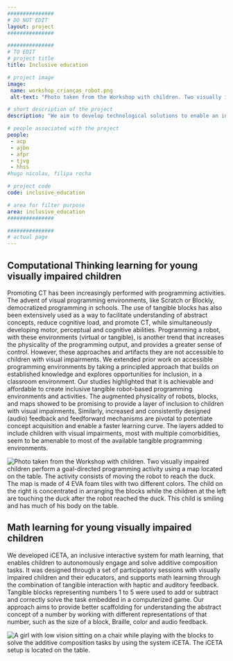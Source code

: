 ```yaml
---
###############
# DO NOT EDIT
layout: project
###############

###############
# TO EDIT
# project title
title: Inclusive education

# project image
image:
 name: workshop_crianças_robot.png
 alt-text: "Photo taken from the Workshop with children. Two visually impaired children perform a goal-directed programming activity using a map located on the table. The activity consists of moving the robot to reach the duck. The map is made of 4 EVA foam tiles with two different colors. The child on the right is concentrated in arranging the blocks while the children at the left are touching the duck after the robot reached the duck. This child is smiling and has much of his body on the table." # provide a short description for the image #a11y

# short description of the project
description: "We aim to develop technological solutions to enable an inclusive education for children with mixed abilities. We have mainly developed enhanced tangible objects for the acquisition of abstract concepts, such as mathematics or computational thinking.  Besides the benefit of decreasing cognitive load and reinforcing understanding, manipulatives also support collaboration, making children more prone to divide, explore and share supporting cooperative actions."

# people associated with the project
people:
 - acp
 - ajbn
 - afpr
 - tjvg
 - hhss
#hugo nicolau, filipa rocha

# project code
code: inclusive_education

# area for filter purpose
area: inclusive_education
###############

###############
# actual page
---
```

## Computational Thinking learning for young visually impaired children
Promoting CT has been increasingly performed with programming activities. The advent of visual programming environments, like Scratch or Blockly, democratized programming in schools. The use of tangible blocks has also been extensively used as a way to facilitate understanding of abstract concepts, reduce cognitive load, and promote CT, while simultaneously developing motor, perceptual and cognitive abilities. Programming a robot, with these environments (virtual or tangible), is another trend that increases the physicality of the programming output, and provides a greater sense of control. However, these approaches and artifacts they are not accessible to children with visual impairments.
We extended prior work on accessible programming environments by taking a principled approach that builds on established knowledge and explores opportunities for inclusion, in a classroom environment. Our studies highlighted that it is achievable and affordable to create inclusive tangible robot-based programming environments and activities. The augmented physicality of robots, blocks, and maps showed to be promising to provide a layer of inclusion to children with visual impairments. Similarly, increased and consistently designed (audio) feedback and feedforward mechanisms are pivotal to potentiate concept acquisition and enable a faster learning curve. The layers added to include children with visual impairments, most with multiple comorbidities, seem to be amenable to most of the available tangible programming environments.

<img style="width:auto; max-height: 400px; margin-left:auto; margin-right:auto;" class="img-responsive imgpub" src="{{ site.url }}{{ site.baseurl }}/images/projects/workshop_crianças_robot.jpg" alt="Photo taken from the Workshop with children. Two visually impaired children perform a goal-directed programming activity using a map located on the table. The activity consists of moving the robot to reach the duck. The map is made of 4 EVA foam tiles with two different colors. The child on the right is concentrated in arranging the blocks while the children at the left are touching the duck after the robot reached the duck. This child is smiling and has much of his body on the table.">

## Math learning for young visually impaired children
We developed iCETA, an inclusive interactive system for math learning, that enables children to autonomously engage and solve additive composition tasks. It was designed through a set of participatory sessions with visually impaired children and their educators, and supports math learning through the combination of tangible interaction with haptic and auditory feedback. Tangible blocks representing numbers 1 to 5 were used to add or subtract and correctly solve the task embedded in a computerized game. Our approach aims to provide better scaffolding for understanding the abstract concept of a number by working with different representations of that number, such as the size of a block, Braille, color and audio feedback.

<img style="width:auto; max-height: 400px; margin-left:auto; margin-right:auto;" class="img-responsive imgpub" src="{{ site.url }}{{ site.baseurl }}/images/projects/foto_math_VI children.jpeg" alt="A girl with low vision sitting on a chair while playing with the blocks to solve the additive composition tasks by using the system iCETA. The iCETA setup is located on the table.">




